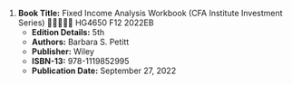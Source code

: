 1. **Book Title:** Fixed Income Analysis Workbook (CFA Institute Investment Series) 🚨🚨🚨🚨🚨 HG4650 F12 2022EB
   - **Edition Details:** 5th
   - **Authors:** Barbara S. Petitt
   - **Publisher:** Wiley
   - **ISBN-13:** 978-1119852995
   - **Publication Date:** September 27, 2022
